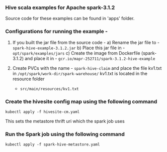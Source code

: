 ### Hive scala examples for Apache spark-3.1.2

Source code for these examples can be found in 'apps' folder.

### Configurations for running the example -

1. If you built the jar file from the source code -
   a) Rename the jar file to - `spark-hive-example-3.1.2.jar`
   b) Place this jar file in - `opt/spark/examples/jars`
   c) Create the image from Dockerfile (spark-3.1.2) and place it in -
   `gcr.io/mapr-252711/spark-3.1.2-hive-example`

   
2. Create PVCs with the name - `spark-hive-claim`
   and place the file kv1.txt in
   `/opt/spark/work-dir/spark-warehouse/`
   kv1.txt is located in the resource folder
   - `src/main/resources/kv1.txt`

### Create the hivesite config map using the following command

`kubectl apply -f hivesite-cm.yaml`

This sets the metastore thrift uri which the spark job uses

### Run the Spark job using the following command

`kubectl apply -f spark-hive-metastore.yaml`
